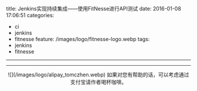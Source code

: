 title: Jenkins实现持续集成——使用FitNesse进行API测试
date: 2016-01-08 17:06:51
categories: 
  - ci
  - jenkins
  - fitnesse
feature: /images/logo/fitnesse-logo.webp
tags: 
  - jenkins
  - fitnesse
---

<!-- more -->

---

<div align="center">
![](/images/logo/alipay_tomczhen.webp)  
如果对您有帮助的话，可以考虑通过支付宝请作者喝杯咖啡。
</div>
